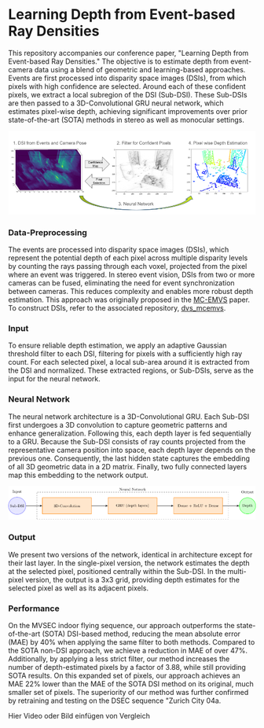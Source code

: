 # Learning Depth from Event-based Ray Densities

This repository accompanies our conference paper, "Learning Depth from Event-based Ray Densities." The objective is to estimate depth from event-camera data using a blend of geometric and learning-based approaches. Events are first processed into disparity space images (DSIs), from which pixels with high confidence are selected. Around each of these confident pixels, we extract a local subregion of the DSI (Sub-DSI). These Sub-DSIs are then passed to a 3D-Convolutional GRU neural network, which estimates pixel-wise depth, achieving significant improvements over prior state-of-the-art (SOTA) methods in stereo as well as monocular settings.

![Alt Text](assets/Framework_cropped.png)

### Data-Preprocessing

The events are processed into disparity space images (DSIs), which represent the potential depth of each pixel across multiple disparity levels by counting the rays passing through each voxel, projected from the pixel where an event was triggered. In stereo event vision, DSIs from two or more cameras can be fused, eliminating the need for event synchronization between cameras. This reduces complexity and enables more robust depth estimation. This approach was originally proposed in the [MC-EMVS](https://onlinelibrary.wiley.com/doi/10.1002/aisy.202200221) paper. To construct DSIs, refer to the associated repository, [dvs_mcemvs](https://github.com/tub-rip/dvs_mcemvs).

### Input

To ensure reliable depth estimation, we apply an adaptive Gaussian threshold filter to each DSI, filtering for pixels with a sufficiently high ray count. For each selected pixel, a local sub-area around it is extracted from the DSI and normalized. These extracted regions, or Sub-DSIs, serve as the input for the neural network.

### Neural Network

The neural network architecture is a 3D-Convolutional GRU. Each Sub-DSI first undergoes a 3D convolution to capture geometric patterns and enhance generalization. Following this, each depth layer is fed sequentially to a GRU. Because the Sub-DSI consists of ray counts projected from the representative camera position into space, each depth layer depends on the previous one. Consequently, the last hidden state captures the embedding of all 3D geometric data in a 2D matrix. Finally, two fully connected layers map this embedding to the network output.

![Alt Text](assets/neural_net.png)

### Output

We present two versions of the network, identical in architecture except for their last layer. In the single-pixel version, the network estimates the depth at the selected pixel, positioned centrally within the Sub-DSI. In the multi-pixel version, the output is a 3x3 grid, providing depth estimates for the selected pixel as well as its adjacent pixels.

### Performance

On the MVSEC indoor flying sequence, our approach outperforms the state-of-the-art (SOTA) DSI-based method, reducing the mean absolute error (MAE) by 40% when applying the same filter to both methods. Compared to the SOTA non-DSI approach, we achieve a reduction in MAE of over 47%. Additionally, by applying a less strict filter, our method increases the number of depth-estimated pixels by a factor of 3.88, while still providing SOTA results. On this expanded set of pixels, our approach achieves an MAE 22% lower than the MAE of the SOTA DSI method on its original, much smaller set of pixels. The superiority of our method was further confirmed by retraining and testing on the DSEC sequence "Zurich City 04a.

Hier Video oder Bild einfügen von Vergleich
